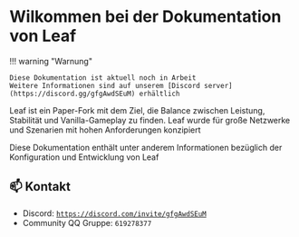 # Wilkommen bei der Dokumentation von Leaf

!!! warning "Warnung"

    Diese Dokumentation ist aktuell noch in Arbeit
    Weitere Informationen sind auf unserem [Discord server](https://discord.gg/gfgAwdSEuM) erhältlich

Leaf ist ein Paper-Fork mit dem Ziel, die Balance zwischen Leistung, Stabilität und Vanilla-Gameplay zu finden. Leaf wurde für große Netzwerke und Szenarien mit hohen Anforderungen konzipiert

Diese Dokumentation enthält unter anderem Informationen bezüglich der Konfiguration und Entwicklung von Leaf

## 📫 Kontakt
- Discord: [`https://discord.com/invite/gfgAwdSEuM`](https://discord.com/invite/gfgAwdSEuM)
- Community QQ Gruppe: `619278377`
